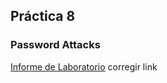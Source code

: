 ## Práctica 8
### Password Attacks

[Informe de Laboratorio](https://diego532.github.io/practica_8/Practica8_Grupo14.pdf) 
corregir link
